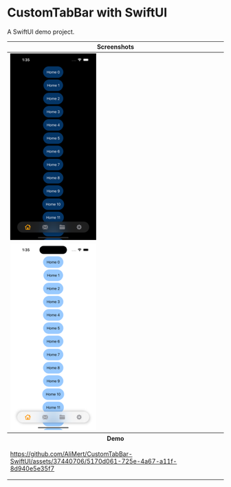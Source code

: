 # CustomTabBar with SwiftUI

A SwiftUI demo project.

<table>
<thead>
   <tr>
        <th colspan="5"><div align="center">Screenshots</div></th>
  </tr>
</thead>
<tbody>
   <tr>
        <td>
         <img src="screenshots/dark.png" width="200"> 
        </td>
  </tr>
  <tr>
        <td>
         <img src="screenshots/light.png" width="200"> 
        </td>
  </tr>
  <tr> 
     <th colspan="5">
     <div align="center">
        <b>Demo</b>
</div>
</th>
  </tr>
  <tr>
     <td colspan="5">   

https://github.com/AliMert/CustomTabBar-SwiftUI/assets/37440706/5170d061-725e-4a67-a11f-8d940e5e35f7

  </tr>
</tbody>
</table>
